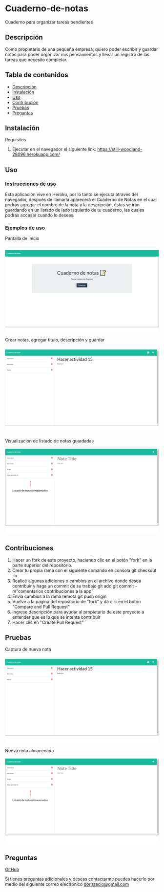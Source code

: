 # Cuaderno-de-notas
Cuaderno para organizar tareas pendientes

## Descripción

Como propietario de una pequeña empresa, quiero poder escribir y guardar notas para poder organizar mis pensamientos y llevar un registro de las tareas que necesito completar.

## Tabla de contenidos

- [Descripción](#Descrición)
- [Instalación](#Instalación)
- [Uso](#Uso)
- [Contribución](#Contribución)
- [Pruebas](#Pruebas)
- [Preguntas](#Preguntas)

## Instalación

Requisitos

1. Ejecutar en el navegador el siguiente link:
   https://still-woodland-28096.herokuapp.com/

## Uso

### Instrucciones de uso

Esta aplicación vive en Heroku, por lo tanto se ejecuta através del navegador, después de llamarla aparecerá el Cuaderno de Notas en el cual podrás agregar el nombre de la nota y la descripción, éstas se irán guardando en un listado de lado izquierdo de tu cuaderno, las cuales podrás accesar cuando lo desees.

### Ejemplos de uso

Pantalla de inicio

![img](/assets/images/img-01.png)

Crear notas, agregar titulo, descripción y guardar

![img](/assets/images/img-02.png)

Visualización de listado de notas guardadas

![img](/assets/images/img-03.png)


## Contribuciones

1. Hacer un fork de este proyecto, haciendo clic en el botón "fork" en la parte superior del repositorio.
2. Crear tu propia rama con el siguiente comando en consola
   git checkout -b<nombre de rama>
3. Realice algunas adiciones o cambios en el archivo donde desea contribuir y haga un commit de su trabajo
   git add<archivo modificado>
   git commit -m"comentarios contribuciones a la app"
4. Envía cambios a la rama remota
   git push origin<nombre de rama>
5. Vuelve a la pagina del repositorio de "fork" y dá clic en el botón "Compare and Pull Request"
6. Ingrese descripción para ayudar al propietario de este proyecto a entender que es lo que se intenta contribuir
7. Hacer clic en "Create Pull Request"

## Pruebas

Captura de nueva nota

![img](/assets/images/img-02.png)

Nueva nota almacenada 

![img](/assets/images/img-03.png)

    
## Preguntas

[GitHub](https://github.com/dorecio)

Si tienes preguntas adicionales y deseas contactarme puedes hacerlo por medio del siguiente correo electrónico
dorisrecio@gmail.com
